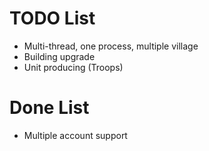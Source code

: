 # TODO List

- Multi-thread, one process, multiple village
- Building upgrade
- Unit producing (Troops)

# Done List

- Multiple account support

